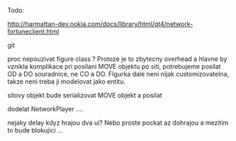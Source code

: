Todo:

http://harmattan-dev.nokia.com/docs/library/html/qt4/network-fortuneclient.html

git

proc nepouzivat figure class ? Protoze je to zbytecny overhead a hlavne by vznikla komplikace pri posilani MOVE objektu po siti, potrebujeme posilat OD a DO souradnice, ne CO a DO. FIgurka dale neni nijak customizovatelna, takze neni treba ji modelovat jako entitu.

sitovy objekt bude serializovat MOVE objekt a posilat

dodelat NetworkPlayer ....

nejaky delay kdyz hrajou dva ui? Nebo proste pockat az dohrajou a mezitim to bude blokujici ...
